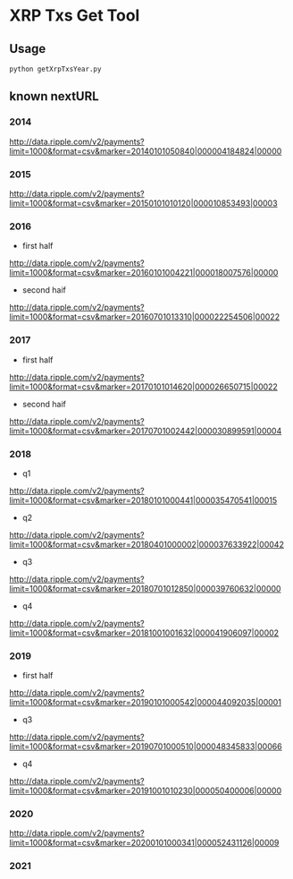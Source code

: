 # XRP Txs Get Tool

## Usage

`python getXrpTxsYear.py`

## known nextURL

### 2014 

http://data.ripple.com/v2/payments?limit=1000&format=csv&marker=20140101050840|000004184824|00000

### 2015

http://data.ripple.com/v2/payments?limit=1000&format=csv&marker=20150101010120|000010853493|00003

### 2016

- first half

http://data.ripple.com/v2/payments?limit=1000&format=csv&marker=20160101004221|000018007576|00000

- second haif

http://data.ripple.com/v2/payments?limit=1000&format=csv&marker=20160701013310|000022254506|00022

### 2017

- first half

http://data.ripple.com/v2/payments?limit=1000&format=csv&marker=20170101014620|000026650715|00022

- second haif

http://data.ripple.com/v2/payments?limit=1000&format=csv&marker=20170701002442|000030899591|00004

### 2018

- q1

http://data.ripple.com/v2/payments?limit=1000&format=csv&marker=20180101000441|000035470541|00015

- q2

http://data.ripple.com/v2/payments?limit=1000&format=csv&marker=20180401000002|000037633922|00042

- q3

http://data.ripple.com/v2/payments?limit=1000&format=csv&marker=20180701012850|000039760632|00000

- q4

http://data.ripple.com/v2/payments?limit=1000&format=csv&marker=20181001001632|000041906097|00002

### 2019

- first half

http://data.ripple.com/v2/payments?limit=1000&format=csv&marker=20190101000542|000044092035|00001

- q3

http://data.ripple.com/v2/payments?limit=1000&format=csv&marker=20190701000510|000048345833|00066

- q4

http://data.ripple.com/v2/payments?limit=1000&format=csv&marker=20191001010230|000050400006|00000

### 2020

http://data.ripple.com/v2/payments?limit=1000&format=csv&marker=20200101000341|000052431126|00009

### 2021
